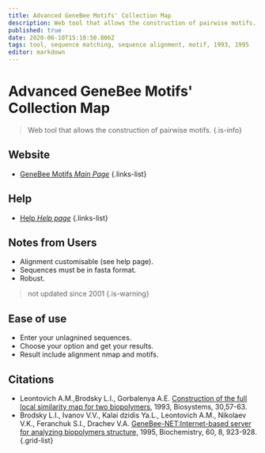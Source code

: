 ```yaml
---
title: Advanced GeneBee Motifs' Collection Map
description: Web tool that allows the construction of pairwise motifs.
published: true
date: 2020-06-10T15:10:50.806Z
tags: tool, sequence matching, sequence alignment, motif, 1993, 1995
editor: markdown
---
```


# Advanced GeneBee Motifs' Collection Map

> Web tool that allows the construction of pairwise motifs.
{.is-info}


## Website

- [GeneBee Motifs *Main Page*](http://www.genebee.msu.su/services/dhm/advanced.html)
{.links-list}

## Help
- [Help *Help page*](http://www.genebee.msu.su/services/dhm/help.html)
{.links-list}

## Notes from Users
- Alignment customisable (see help page).
- Sequences must be in fasta format.
- Robust.
> not updated since 2001
{.is-warning}


## Ease of use
- Enter your unlagnined sequences.
- Choose your option and get your results.
- Result include alignment nmap and motifs.


## Citations

- Leontovich A.M.,Brodsky L.I., Gorbalenya A.E. [Construction of the full local similarity map for two biopolymers,](http://www.genebee.msu.su/services/papers/BIOSYS_30/BIOSYST.htm) 1993, Biosystems, 30,57-63.
- Brodsky L.I., Ivanov V.V., Kalai dzidis Ya.L., Leontovich A.M., Nikolaev V.K., Feranchuk S.I., Drachev V.A. [GeneBee-NET:Internet-based server for analyzing biopolymers structure,](http://www.genebee.msu.su/services/papers/GNB-NET/GNB-NET.htm) 1995, Biochemistry, 60, 8, 923-928.
{.grid-list}